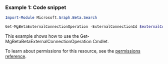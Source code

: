 ### Example 1: Code snippet

```powershellImport-Module Microsoft.Graph.Beta.Search

Get-MgBetaExternalConnectionOperation -ExternalConnectionId $externalConnectionId -ConnectionOperationId $connectionOperationId
```
This example shows how to use the Get-MgBetaBetaExternalConnectionOperation Cmdlet.
To learn about permissions for this resource, see the [permissions reference](/graph/permissions-reference).

